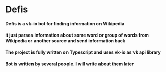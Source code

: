 # Defis
#### Defis is a vk-io bot for finding information on Wikipedia
#### it just parses information about some word or group of words from Wikipedia or another source and send information back
#### The project is fully written on Typescript and uses **vk-io** as vk api library
#### Bot is written by several people. I will write about them later
